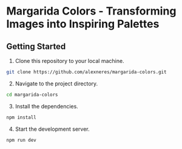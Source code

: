 # Margarida Colors - Transforming Images into Inspiring Palettes

## Getting Started

1. Clone this repository to your local machine.

```bash
git clone https://github.com/alexneres/margarida-colors.git
```

2. Navigate to the project directory.

```bash
cd margarida-colors
```

3. Install the dependencies.

```bash
npm install
```

4. Start the development server.
```bash
npm run dev
```
